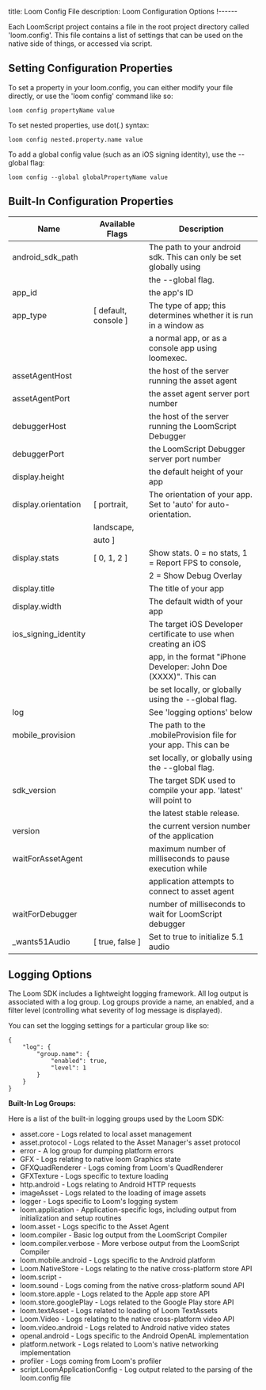 title: Loom Config File
description: Loom Configuration Options
!------

Each LoomScript project contains a file in the root project directory called 'loom.config'. This file contains a list of settings that can be used on the native side of things, or accessed via script.

## Setting Configuration Properties

To set a property in your loom.config, you can either modify your file directly, or use the 'loom config' command like so:

~~~
loom config propertyName value
~~~

To set nested properties, use dot(.) syntax:

~~~
loom config nested.property.name value
~~~

To add a global config value (such as an iOS signing identity), use the --global flag:

~~~
loom config --global globalPropertyName value
~~~

## Built-In Configuration Properties

| Name                 | Available Flags      | Description                                                       |
| -------------------- | -------------------- | ----------------------------------------------------------------- |
| android_sdk_path     |                      | The path to your android sdk. This can only be set globally using |
|                      |                      | the --global flag.                                                |
| app_id               |                      | the app's ID                                                      |
| app_type             | [ default, console ] | The type of app; this determines whether it is run in a window as |
|                      |                      | a normal app, or as a console app using loomexec.                 |
| assetAgentHost       |                      | the host of the server running the asset agent                    |
| assetAgentPort       |                      | the asset agent server port number                                |
| debuggerHost         |                      | the host of the server running the LoomScript Debugger            |
| debuggerPort         |                      | the LoomScript Debugger server port number                        |
| display.height       |                      | the default height of your app                                    |
| display.orientation  | [ portrait,          | The orientation of your app. Set to 'auto' for auto-orientation.  |
|                      |   landscape,         |                                                                   |
|                      |   auto ]             |                                                                   |
| display.stats        | [ 0, 1, 2 ]          | Show stats. 0 = no stats, 1 = Report FPS to console,              |
|                      |                      | 2 = Show Debug Overlay                                            |
| display.title        |                      | The title of your app                                             |
| display.width        |                      | The default width of your app                                     |
| ios_signing_identity |                      | The target iOS Developer certificate to use when creating an iOS  |
|                      |                      | app, in the format "iPhone Developer: John Doe (XXXX)". This can  |
|                      |                      |  be set locally, or globally using the --global flag.             |
| log                  |                      | See 'logging options' below                                       |
| mobile_provision     |                      | The path to the .mobileProvision file for your app. This can be   |
|                      |                      | set locally, or globally using the --global flag.                 |
| sdk_version          |                      | The target SDK used to compile your app. 'latest' will point to   |
|                      |                      | the latest stable release.                                        |
| version              |                      | the current version number of the application                     |
| waitForAssetAgent    |                      | maximum number of milliseconds to pause execution while           |
|                      |                      | application attempts to connect to asset agent                    |
| waitForDebugger      |                      | number of milliseconds to wait for LoomScript debugger            |
| _wants51Audio        | [ true, false ]      | Set to true to initialize 5.1 audio                               |

## Logging Options

The Loom SDK includes a lightweight logging framework. All log output is associated with a log group. Log groups provide a name, an enabled, and a filter level (controlling what severity of log message is displayed).

You can set the logging settings for a particular group like so:

~~~
{
    "log": {
        "group.name": {
            "enabled": true,
            "level": 1
        }
    }
}
~~~

**Built-In Log Groups:**

Here is a list of the built-in logging groups used by the Loom SDK:

* asset.core - Logs related to local asset management
* asset.protocol - Logs related to the Asset Manager's asset protocol
* error - A log group for dumping platform errors
* GFX - Logs relating to native loom Graphics state
* GFXQuadRenderer - Logs coming from Loom's QuadRenderer
* GFXTexture - Logs specific to texture loading
* http.android - Logs relating to Android HTTP requests
* imageAsset - Logs related to the loading of image assets
* logger - Logs specific to Loom's logging system
* loom.application - Application-specific logs, including output from initialization and setup routines
* loom.asset - Logs specific to the Asset Agent
* loom.compiler - Basic log output from the LoomScript Compiler
* loom.compiler.verbose - More verbose output from the LoomScript Compiler
* loom.mobile.android - Logs specific to the Android platform
* Loom.NativeStore - Logs relating to the native cross-platform store API
* loom.script - 
* loom.sound - Logs coming from the native cross-platform sound API
* loom.store.apple - Logs related to the Apple app store API
* loom.store.googlePlay - Logs related to the Google Play store API
* loom.textAsset - Logs related to loading of Loom TextAssets
* Loom.Video - Logs relating to the native cross-platform video API
* loom.video.android - Logs related to Android native video states
* openal.android - Logs specific to the Android OpenAL implementation
* platform.network - Logs related to Loom's native networking implementation
* profiler - Logs coming from Loom's profiler
* script.LoomApplicationConfig - Log output related to the parsing of the loom.config file

